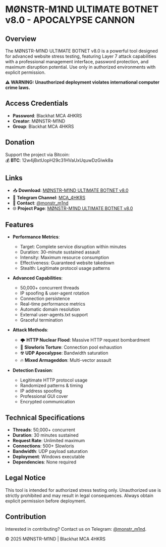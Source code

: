 # MØNSTR-M1ND ULTIMATE BOTNET v8.0 - APOCALYPSE CANNON

## Overview
The MØNSTR-M1ND ULTIMATE BOTNET v8.0 is a powerful tool designed for advanced website stress testing, featuring Layer 7 attack capabilities with a professional management interface, password protection, and maximum disruption potential. Use only in authorized environments with explicit permission.

**⚠️ WARNING: Unauthorized deployment violates international computer crime laws.**

## Access Credentials
- **Password**: Blackhat MCA 4HKRS
- **Creator**: MØNSTR-M1ND
- **Group**: Blackhat MCA 4HKRS

## Donation
Support the project via Bitcoin:  
💰 **BTC**: 12w4jBxtUopH29c31HVaUxUquwDzGiwk8a

## Links
- 📥 **Download**: [MØNSTR-M1ND ULTIMATE BOTNET v8.0](https://mega.nz/file/WckmSQhL#KJznRrS6_TajOFFDSddIsptbJUeQDLTKAwF3DFrRdg4)
- 📢 **Telegram Channel**: [MCA_4HKRS](https://t.me/MCA_4HKRS)
- 📩 **Contact**: [@monstr_m1nd](https://t.me/monstr_m1nd)
- 🌐 **Project Page**: [MØNSTR-M1ND ULTIMATE BOTNET v8.0](https://monsifhmouri.github.io/M-NSTR-M1ND-ULTIMATE-BOTNET-v8.0-APOCALYPSE-CANNON-Activated/M-NSTR-M1ND-ULTIMATE-BOTNET-v8.0-APOCALYPSE-CANNON-Activated)

## Features
- **Performance Metrics**:
  - Target: Complete service disruption within minutes
  - Duration: 30-minute sustained assault
  - Intensity: Maximum resource consumption
  - Effectiveness: Guaranteed website takedown
  - Stealth: Legitimate protocol usage patterns

- **Advanced Capabilities**:
  - 50,000+ concurrent threads
  - IP spoofing & user-agent rotation
  - Connection persistence
  - Real-time performance metrics
  - Automatic domain resolution
  - External user-agents.txt support
  - Graceful termination

- **Attack Methods**:
  - 🌩️ **HTTP Nuclear Flood**: Massive HTTP request bombardment
  - 🐌 **Slowloris Torture**: Connection pool exhaustion
  - ☢️ **UDP Apocalypse**: Bandwidth saturation
  - 🔥 **Mixed Armageddon**: Multi-vector assault

- **Detection Evasion**:
  - Legitimate HTTP protocol usage
  - Randomized patterns & timing
  - IP address spoofing
  - Professional GUI cover
  - Encrypted communication

## Technical Specifications
- **Threads**: 50,000+ concurrent
- **Duration**: 30 minutes sustained
- **Request Rate**: Unlimited maximum
- **Connections**: 500+ Slowloris
- **Bandwidth**: UDP payload saturation
- **Deployment**: Windows executable
- **Dependencies**: None required

## Legal Notice
This tool is intended for authorized stress testing only. Unauthorized use is strictly prohibited and may result in legal consequences. Always obtain explicit permission before deployment.

## Contribution
Interested in contributing? Contact us on Telegram: [@monstr_m1nd](https://t.me/monstr_m1nd).

© 2025 MØNSTR-M1ND | Blackhat MCA 4HKRS